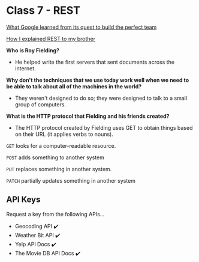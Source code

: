 # Class 7 - REST

[What Google learned from its quest to build the perfect team](https://www.nytimes.com/2016/02/28/magazine/what-google-learned-from-its-quest-to-build-the-perfect-team.html)

[How I explained REST to my brother](https://gist.github.com/brookr/5977550)

**Who is Roy Fielding?**

- He helped write the first servers that sent documents across the internet.

**Why don't the techniques that we use today work well when we need to be able to talk about all of the  machines in the world?**

- They weren't designed to do so; they were designed to talk to a small group of computers.

**What is the HTTP protocol that Fielding and his friends created?**

- The HTTP protocol created by Fielding uses GET to obtain things based on their URL (it applies verbs to nouns).

`GET` looks for a computer-readable resource.

`POST` adds something to another system

`PUT` replaces something in another system. 

`PATCH` partially updates something in another system

## API Keys

Request a key from the following APIs... 

- Geocoding API ✔️
- Weather Bit API ✔️
- Yelp API Docs ✔️
- The Movie DB API Docs ✔️

